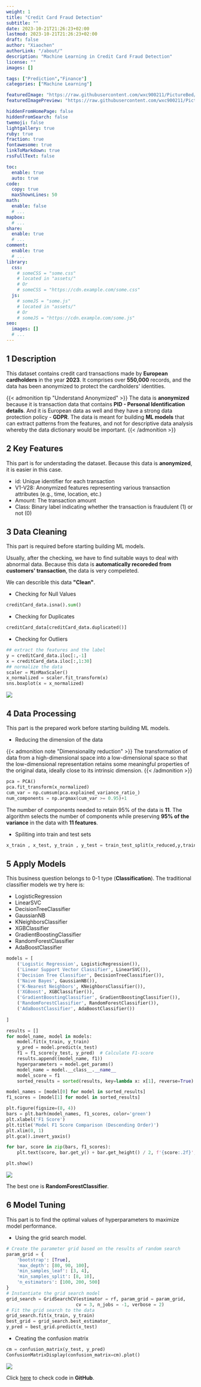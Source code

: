 ```yaml
---
weight: 1
title: "Credit Card Fraud Detection"
subtitle: ""
date: 2023-10-21T21:26:23+02:00
lastmod: 2023-10-21T21:26:23+02:00
draft: false
author: "Xiaochen"
authorLink: "/about/"
description: "Machine Learning in Credit Card Fraud Detection"
license: ""
images: []

tags: ["Prediction","Finance"]
categories: ["Machine Learning"]

featuredImage: "https://raw.githubusercontent.com/wxc900211/PictureBed/main/PicGo/CreditCard.png"
featuredImagePreview: "https://raw.githubusercontent.com/wxc900211/PictureBed/main/PicGo/CreditCard_Preview.png"

hiddenFromHomePage: false
hiddenFromSearch: false
twemoji: false
lightgallery: true
ruby: true
fraction: true
fontawesome: true
linkToMarkdown: true
rssFullText: false

toc:
  enable: true
  auto: true
code:
  copy: true
  maxShownLines: 50
math:
  enable: false
  # ...
mapbox:
  # ...
share:
  enable: true
  # ...
comment:
  enable: true
  # ...
library:
  css:
    # someCSS = "some.css"
    # located in "assets/"
    # Or
    # someCSS = "https://cdn.example.com/some.css"
  js:
    # someJS = "some.js"
    # located in "assets/"
    # Or
    # someJS = "https://cdn.example.com/some.js"
seo:
  images: []
  # ...
---
```

<!--more-->

## 1 Description

This dataset contains credit card transactions made by **European cardholders** in the year **2023**. It comprises over **550,000** records, and the data has been anonymized to protect the cardholders' identities. 

{{< admonition tip "Understand Anonymized" >}}
The data is **anonymized** because it is transaction data that contains **PID - Personal Identification details**. And it is European data as well and they have a strong data protection policy - **GDPR**. The data is meant for building **ML models** that can extract patterns from the features, and not for descriptive data analysis whereby the data dictionary would be important.
{{< /admonition >}}

## 2 Key Features

This part is for understading the dataset. Because this data is **anonymized**, it is easier in this case.


* id: Unique identifier for each transaction
* V1-V28: Anonymized features representing various transaction attributes (e.g., time, location, etc.)
* Amount: The transaction amount
* Class: Binary label indicating whether the transaction is fraudulent (1) or not (0)

## 3 Data Cleaning

This part is required before starting building ML models. 

Usually, after the checking, we have to find suitable ways to deal with abnormal data. Because this data is **automatically recoreded from customers' transaction**, the data is very compeleted. 

We can describle this data **"Clean"**.

* Checking for Null Values

```python
creditCard_data.isna().sum()
```

* Checking for Duplicates

```python
creditCard_data[creditCard_data.duplicated()]
```

* Checking for Outliers

```python
## extract the features and the label 
y = creditCard_data.iloc[:,-1]
x = creditCard_data.iloc[:,1:30]
## normalize the data 
scaler = MinMaxScaler()
x_normalized = scaler.fit_transform(x)
sns.boxplot(x = x_normalized)
```
![](https://raw.githubusercontent.com/wxc900211/PictureBed/main/PicGo/CreditCard_Outlier.png)

## 4 Data Processing

This part is the prepared work before starting building ML models.

* Reducing the dimension of the data 

{{< admonition note "Dimensionality reduction" >}}
The transformation of data from a high-dimensional space into a low-dimensional space so that the low-dimensional representation retains some meaningful properties of the original data, ideally close to its intrinsic dimension.
{{< /admonition >}}

```python
pca = PCA()
pca.fit_transform(x_normalized)
cum_var = np.cumsum(pca.explained_variance_ratio_)
num_components = np.argmax(cum_var >= 0.95)+1
```

The number of components needed to retain 95% of the data is **11**. The algorithm selects the number of components while preserving **95% of the variance** in the data with **11 features**.

* Spiliting into train and test sets

```python
x_train , x_test, y_train , y_test = train_test_split(x_reduced,y,train_size = 0.7)
```
## 5 Apply Models

This business question belongs to 0-1 type (**Classification**). The traditional classifier models we try here is:

* LogisticRegression
* LinearSVC 
* DecisionTreeClassifier
* GaussianNB
* KNeighborsClassifier
* XGBClassifier
* GradientBoostingClassifier
* RandomForestClassifier
* AdaBoostClassifier

```python
models = [
    ('Logistic Regression', LogisticRegression()),
    ('Linear Support Vector Classifier', LinearSVC()),
    ('Decision Tree Classifier', DecisionTreeClassifier()),
    ('Naive Bayes', GaussianNB()),
    ('K-Nearest Neighbors', KNeighborsClassifier()),
    ('XGBoost', XGBClassifier()),
    ('GradientBoostingClassifier', GradientBoostingClassifier()),
    ('RandomForestClassifier', RandomForestClassifier()),
    ('AdaBoostClassifier', AdaBoostClassifier())
    
]
```

```python
results = []
for model_name, model in models:
    model.fit(x_train, y_train)
    y_pred = model.predict(x_test)
    f1 = f1_score(y_test, y_pred)  # Calculate F1-score
    results.append((model_name, f1))
    hyperparameters = model.get_params()
    model_name = model.__class__.__name__
    model_score = f1
    sorted_results = sorted(results, key=lambda x: x[1], reverse=True)
```

```python
model_names = [model[0] for model in sorted_results]
f1_scores = [model[1] for model in sorted_results]

plt.figure(figsize=(8, 4))
bars = plt.barh(model_names, f1_scores, color='green')
plt.xlabel('F1 Score')
plt.title('Model F1 Score Comparison (Descending Order)')
plt.xlim(0, 1)
plt.gca().invert_yaxis()

for bar, score in zip(bars, f1_scores):
    plt.text(score, bar.get_y() + bar.get_height() / 2, f'{score:.2f}', va='center')

plt.show()
```

![](https://raw.githubusercontent.com/wxc900211/PictureBed/main/PicGo/CreditCard_model.png)

The best one is **RandomForestClassifier**.

## 6 Model Tuning

This part is to find the optimal values of hyperparameters to maximize model performance.

* Using the grid search model.

```python
# Create the parameter grid based on the results of random search 
param_grid = {
    'bootstrap': [True],
    'max_depth': [80, 90, 100],
    'min_samples_leaf': [3, 4],
    'min_samples_split': [8, 10],
    'n_estimators': [100, 200, 500]
}
# Instantiate the grid search model
grid_search = GridSearchCV(estimator = rf, param_grid = param_grid, 
                          cv = 3, n_jobs = -1, verbose = 2)                         
# Fit the grid search to the data
grid_search.fit(x_train, y_train)
best_grid = grid_search.best_estimator_
y_pred = best_grid.predict(x_test)
```
* Creating the confusion matrix

```python
cm = confusion_matrix(y_test, y_pred)
ConfusionMatrixDisplay(confusion_matrix=cm).plot()
```

![](https://raw.githubusercontent.com/wxc900211/PictureBed/main/PicGo/CreditCard_cm.png)

Click [here](https://github.com/wxc900211/DataProject/blob/main/credit-card-fraud-detection.ipynb) to check code in **GitHub**.



